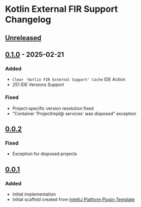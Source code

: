 <!-- Keep a Changelog guide -> https://keepachangelog.com -->

# Kotlin External FIR Support Changelog

## [Unreleased]

## [0.1.0] - 2025-02-21

### Added

- `Clear 'Kotlin FIR External Support' Cache` IDE Action
- 251 IDE Versions Support

### Fixed

- Project-specific version resolution fixed
- "Container 'ProjectImpl@ services' was disposed" exception

## [0.0.2]

### Fixed

- Exception for disposed projects

## [0.0.1]

### Added

- Initial implementation
- Initial scaffold created from [IntelliJ Platform Plugin Template](https://github.com/JetBrains/intellij-platform-plugin-template)

[Unreleased]: https://github.com/Mr3zee/kotlin-plugins/compare/v0.1.0...HEAD
[0.1.0]: https://github.com/Mr3zee/kotlin-plugins/compare/v0.0.2...v0.1.0
[0.0.2]: https://github.com/Mr3zee/kotlin-plugins/compare/v0.0.1...v0.0.2
[0.0.1]: https://github.com/Mr3zee/kotlin-plugins/commits/v0.0.1
